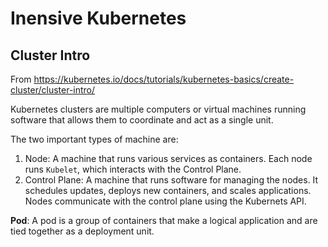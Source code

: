 # Inensive Kubernetes

## Cluster Intro

From https://kubernetes.io/docs/tutorials/kubernetes-basics/create-cluster/cluster-intro/

Kubernetes clusters are multiple computers or virtual machines running software that allows them to coordinate and act as a single unit.

The two important types of machine are:
1. Node: A machine that runs various services as containers. Each node runs `Kubelet`, which interacts with the Control Plane.
2. Control Plane: A machine that runs software for managing the nodes. It schedules updates, deploys new containers, and scales applications. Nodes communicate with the control plane using the Kubernets API.

**Pod**: A pod is a group of containers that make a logical application and are tied together as a deployment unit.

